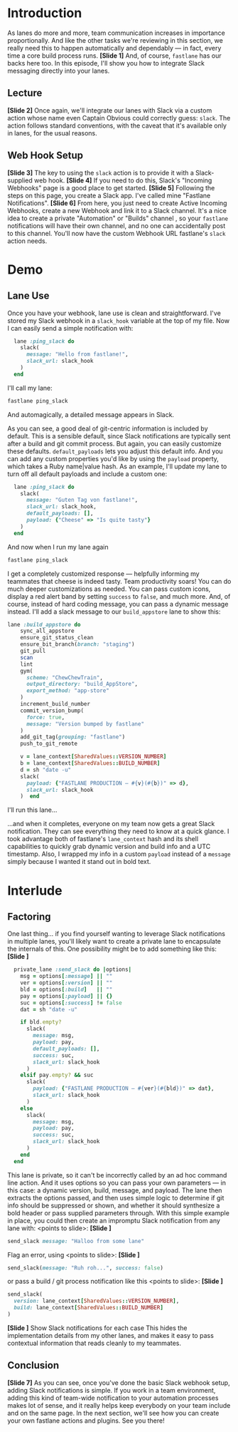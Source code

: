 # Introduction
As lanes do more and more, team communication increases in importance proportionally. And like the other tasks we're reviewing in this section, we really need this to happen automatically and dependably — in fact, every time a core build process runs.
**[Slide 1]** 
And, of course, `fastlane` has our backs here too. In this episode, I'll show you how to integrate Slack messaging directly into your lanes.
## Lecture
**[Slide 2]** 
Once again, we'll integrate our lanes with Slack via a custom action whose name even Captain Obvious could correctly guess: `slack`. 
The action follows standard conventions, with the caveat that it's available only in lanes, for the usual reasons.
## Web Hook Setup
**[Slide 3]** 
The key to using the `slack` action is to provide it with a Slack-supplied web hook. 
**[Slide 4]**
If you need to do this, Slack's "Incoming Webhooks" page is a good place to get started. 
**[Slide 5]** 
Following the steps on this page, you create a Slack app. I've called mine "Fastlane Notifications".
**[Slide 6]**
From here, you just need to create Active Incoming Webhooks, create a new Webhook and link it to a Slack channel. It's a nice idea to create a private "Automation" or "Builds" channel , so your `fastlane` notifications will have their own channel, and no one can accidentally post to this channel. 
You'll now have the custom Webhook URL fastlane's `slack` action needs. 
# Demo
## Lane Use
Once you have your webhook, lane use is clean and straightforward. 
I've stored my Slack webhook in a `slack_hook` variable at the top of my file. Now I can easily send a simple notification with:
```ruby
  lane :ping_slack do
    slack(
      message: "Hello from fastlane!",
      slack_url: slack_hook
    )
  end
```
I'll call my lane:
```ruby
fastlane ping_slack
```
And automagically, a detailed message appears in Slack.
<!-- Show this in the browser -->
As you can see, a good deal of git-centric information is included by default. This is a sensible default, since Slack notifications are typically sent after a build and git commit process.
But again, you can easily customize these defaults. `default_payloads` lets you adjust this default info. And you can add any custom properties you'd like by using the `payload` property, which takes a Ruby name|value hash.
As an example, I'll update my lane to turn off all default payloads and include a custom one:
```ruby
  lane :ping_slack do
    slack(
      message: "Guten Tag von fastlane!",
      slack_url: slack_hook,
      default_payloads: [],
      payload: {"Cheese" => "Is quite tasty"}
    )
  end
```
And now when I run my lane again
```ruby
fastlane ping_slack
```
I get a completely customized response — helpfully informing my teammates that cheese is indeed tasty. Team productivity soars!
You can do much deeper customizations as needed. You can pass custom icons, display a red alert band by setting `success` to `false`, and much more. 
And, of course, instead of hard coding message, you can pass a dynamic message instead. I'll add a slack message to our `build_appstore` lane to show this:
```ruby
lane :build_appstore do
    sync_all_appstore
    ensure_git_status_clean
    ensure_bit_branch(branch: "staging")
    git_pull
    scan
    lint
    gym(
      scheme: "ChewChewTrain",
      output_directory: "build_AppStore",
      export_method: "app-store"
    )
    increment_build_number
    commit_version_bump(
      force: true,
      message: "Version bumped by fastlane"
    )
    add_git_tag(grouping: "fastlane")
    push_to_git_remote

    v = lane_context[SharedValues::VERSION_NUMBER]
    b = lane_context[SharedValues::BUILD_NUMBER]
    d = sh "date -u"
    slack(
      payload: {"FASTLANE PRODUCTION — #{v}(#{b})" => d},
      slack_url: slack_hook
    )  end
```
I'll run this lane…
<!-- Run action and **seriouesly** fast forward :] -->
…and when it completes, everyone on my team now gets a great Slack notification. They can see everything they need to know at a quick glance. 
I took advantage both of fastlane's `lane_context` hash and its shell capabilities to quickly grab dynamic version and build info and a UTC timestamp. Also, I wrapped my info in a custom `payload` instead of a `message` simply because I wanted it stand out in bold text. 
# Interlude
## Factoring
One last thing… if you find yourself wanting to leverage Slack notifications in multiple lanes, you'll likely want to create a private lane to encapsulate the internals of this. One possibility might be to add something like this:
**[Slide ]** 
```ruby
  private_lane :send_slack do |options|
    msg = options[:message] || ""
    ver = options[:version] || ""
    bld = options[:build]   || ""
    pay = options[:payload] || {}
    suc = options[:success] != false
    dat = sh "date -u"

    if bld.empty?
      slack(
        message: msg,
        payload: pay,
        default_payloads: [],
        success: suc,
        slack_url: slack_hook
      )
    elsif pay.empty? && suc
      slack(
        payload: {"FASTLANE PRODUCTION — #{ver}(#{bld})" => dat},
        slack_url: slack_hook
      )
    else
      slack(
        message: msg,
        payload: pay,
        success: suc,
        slack_url: slack_hook
      )
    end
  end
```
This lane is private, so it can't be incorrectly called by an ad hoc command line action. And it uses options so you can pass your own parameters — in this case: a dynamic version, build, message, and payload. The lane then extracts the options passed, and then uses simple logic to determine if git info should be suppressed or shown, and whether it should synthesize a bold header or pass supplied parameters through. 
With this simple example in place, you could then create an impromptu Slack notification from any lane with: \<points to slide\>:
**[Slide ]** 
```ruby
send_slack message: "Halloo from some lane"
```
Flag an error, using \<points to slide\>:
**[Slide ]** 
```ruby
send_slack(message: "Ruh roh...", success: false)
```
or pass a build / git process notification like this \<points to slide\>:
**[Slide ]** 
```ruby
send_slack(
  version: lane_context[SharedValues::VERSION_NUMBER],
  build: lane_context[SharedValues::BUILD_NUMBER]
)
```
**[Slide ]** Show Slack notifications for each case
This hides the implementation details from my other lanes, and makes it easy to pass contextual information that reads cleanly to my teammates. 
## Conclusion
<!-- TODO: Renumber this slide -->
**[Slide 7]** 
As you can see, once you've done the basic Slack webhook setup, adding Slack notifications is simple. If you work in a team environment, adding this kind of team-wide notification to your automation processes makes lot of sense, and it really helps  keep everybody on your team include and on the same page.
In the next section, we'll see how you can create your own fastlane actions and plugins. See you there!